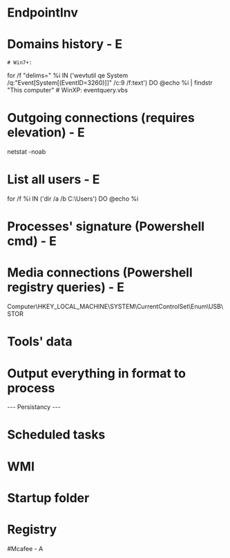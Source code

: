 # EndpointInv

# Domains history - E
	# Win7+:	
for /f "delims=" %i IN ('wevtutil qe System /q:"Event[System[(EventID=3260)]]" /c:9 /f:text') DO @echo %i | findstr "This computer"
	# WinXP:
eventquery.vbs

# Outgoing connections (requires elevation) - E
netstat -noab

# List all users - E
for /f %i IN ('dir /a /b C:\Users') DO @echo %i

# Processes' signature (Powershell cmd) - E

# Media connections (Powershell registry queries) - E
Computer\HKEY_LOCAL_MACHINE\SYSTEM\CurrentControlSet\Enum\USB\\STOR

# Tools' data

# Output everything in format to process

--- Persistancy ---

# Scheduled  tasks

# WMI

# Startup folder

# Registry

#Mcafee - A
